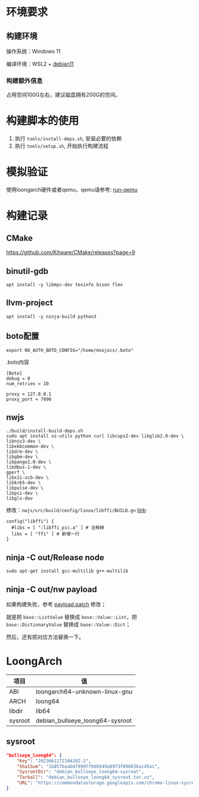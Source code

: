 # 环境要求

## 构建环境

操作系统：Windows 11

编译环境：WSL2 + [debian11](https://learn.microsoft.com/en-us/windows/wsl/install-manual#downloading-distributions)

### 构建额外信息

占用空间100G左右，建议磁盘拥有200G的空间。

# 构建脚本的使用

1. 执行 `tools/install-deps.sh`, 安装必要的依赖
2. 执行 `tools/setup.sh`, 开始执行构建流程

# 模拟验证

使用loongarch硬件或者qemu，qemu请参考: [run-qemu](./docs/run-qemu.md)

# 构建记录

## CMake

https://github.com/Kitware/CMake/releases?page=9

## binutil-gdb
```shell
apt install -y libmpc-dev texinfo bison flex
```

## llvm-project
```shell
apt install -y ninja-build python3
```

## boto配置
```shell
export NO_AUTH_BOTO_CONFIG="/home/msojocs/.boto"
```
.boto内容
```
[Boto]
debug = 0
num_retries = 10

proxy = 127.0.0.1
proxy_port = 7890
```

## nwjs
```shell
./build/install-build-deps.sh
sudo apt install xz-utils python curl libcups2-dev libglib2.0-dev \
libnss3-dev \
libxkbcommon-dev \
libdrm-dev \
libgbm-dev \
libpango1.0-dev \
libdbus-1-dev \
gperf \
libx11-xcb-dev \
libkrb5-dev \
libpulse-dev \
libpci-dev \
libglx-dev
```

修改：`nwjs/src/build/config/linux/libffi/BUILD.gn` [link](./source-code/nwjs/src/build/config/linux/libffi/BUILD.gn):
```
config("libffi") {
  #libs = [ ":libffi_pic.a" ] # 注释掉
  libs = [ "ffi" ] # 新增一行
}
```

## ninja -C out/Release node

```shell
sudo apt-get install gcc-multilib g++-multilib
```

## ninja -C out/nw payload

如果构建失败，参考 [payload.patch](./tools/payload.patch) 修改；

就是把 `base::ListValue` 替换成 `base::Value::List`，把 `base::DictionaryValue` 替换成 `base::Value::Dict`；

然后，还有把对应方法替换一下。

# LoongArch

| 项目 | 值 |
|------|----|
| ABI  | loongarch64-unknown-linux-gnu |
| ARCH | loong64 |
| libdir | lib64 |
| sysroot | debian_bullseye_loong64-sysroot |

## sysroot

```json
"bullseye_loong64": {
    "Key": "20230611T210420Z-2",
    "Sha1Sum": "1b857baabd7999ff0d6949a8973f896836ac45ac",
    "SysrootDir": "debian_bullseye_loong64-sysroot",
    "Tarball": "debian_bullseye_loong64_sysroot.tar.xz",
    "URL": "https://commondatastorage.googleapis.com/chrome-linux-sysroot/toolchain"
}
```